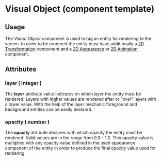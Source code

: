 # Visual Object (component template)

## Usage

The *Visual Object* component is used to tag an entity for rendering to the screen. In order to be rendered the entity must have additionally a
[2D Transformation](#!/guide/component_template_spell_component_2d_transform) component and a
[2D Appearance](#!/guide/component_template_spell_component_2d_graphics_appearance) or
[2D Animation](#!/guide/component_template_spell_component_2d_graphics_animatedAppearance) component.


## Attributes

### layer ( integer )

The **layer** attribute value indicates on which layer the entity must be rendered. Layers with higher values are rendered after or "over" layers with a lower
value. With the help of the layer mechanic foreground and background entities can be easily declared.


### opacity ( number )

The **opacity** attribute declares with which opacity the entity must be rendered. Valid values are in the range from 0.0 - 1.0. This opacity value is
multiplied with any opacity value defined in the used appearance component of the entity in order to produce the final opacity value used for rendering.
